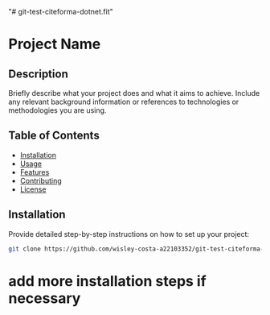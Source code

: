 "# git-test-citeforma-dotnet.fit" 

# Project Name

## Description

Briefly describe what your project does and what it aims to achieve. Include any relevant background information or references to technologies or methodologies you are using.

## Table of Contents

- [Installation](#installation)
- [Usage](#usage)
- [Features](#features)
- [Contributing](#contributing)
- [License](#license)

## Installation

Provide detailed step-by-step instructions on how to set up your project:

```bash
git clone https://github.com/wisley-costa-a22103352/git-test-citeforma-dotnet.fit.git
```

# add more installation steps if necessary

